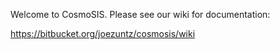Welcome to CosmoSIS.  Please see our wiki for documentation:

https://bitbucket.org/joezuntz/cosmosis/wiki
